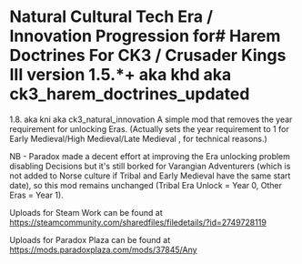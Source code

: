 # Natural Cultural Tech Era / Innovation Progression for# Harem Doctrines For CK3 / Crusader Kings III version 1.5.*+ aka khd aka ck3_harem_doctrines_updated
 1.8. aka kni aka ck3_natural_innovation
A simple mod that removes the year requirement for unlocking Eras.  (Actually sets the year requirement to 1 for Early Medieval/High Medieval/Late Medieval , for technical reasons.)  

NB - Paradox made a decent effort at improving the Era unlocking problem disabling Decisions but it's still borked for Varangian Adventurers (which is not added to Norse culture if Tribal and Early Medieval have the same start date), so this mod remains unchanged (Tribal Era Unlock = Year 0, Other Eras = Year 1).

Uploads for Steam Work can be found at
https://steamcommunity.com/sharedfiles/filedetails/?id=2749728119

Uploads for Paradox Plaza can be found at
https://mods.paradoxplaza.com/mods/37845/Any
